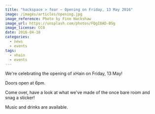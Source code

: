 ```yaml
---
title: "hackspace > fear – Opening on Friday, 13 May 2016"
image: /images/articles/opening.jpg
image_reference: Photo by Finn Hackshaw
image_url: https://unsplash.com/photos/FQgI8AD-BSg
image_license: CC0
date: 2016-04-18
categories:
  - news
  - events
tags:
  - xhain
  - events
---
```


We're celebrating the opening of xHain on Friday, 13 May!

Doors open at 6pm.

Come over, have a look at what we've made of the once bare room and snag a sticker!

Music and drinks are available.

